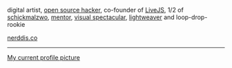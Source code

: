 digital artist,
<a href="https://github.com/TimPietrusky">open source hacker</a>,
co-founder of <a href="https://livejs.network">LiveJS</a>,
1/2 of <a href="https://schickmalzwo.de">schickmalzwo</a>,
<a href="https://visualandlightworkshop.com">mentor</a>,
<a href="https://github.com/NERDDISCO">visual spectacular</a>,
<a href="https://github.com/NERDDISCO/luminave">lightweaver</a>
and loop-drop-rookie

[nerddis.co](https://nerddis.co)

---

[My current profile picture](tim_avatar_real.jpg)
